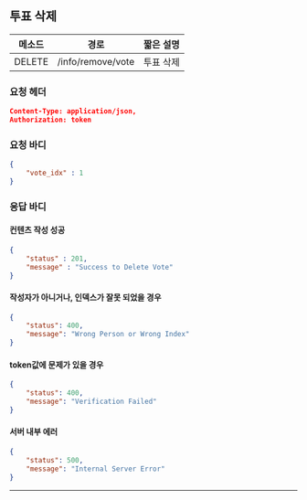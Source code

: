 ## 투표 삭제

| 메소드 | 경로              | 짧은 설명 |
| ------ | ----------------- | --------- |
| DELETE | /info/remove/vote | 투표 삭제 |

### 요청 헤더

```json
Content-Type: application/json,
Authorization: token
```

### 요청 바디

```json
{
    "vote_idx" : 1
}
```

### 응답 바디

#### 컨텐츠 작성 성공

```json
{
    "status" : 201,
    "message" : "Success to Delete Vote"
}
```

#### 작성자가 아니거나, 인덱스가 잘못 되었을 경우

```json
{
    "status": 400,
    "message": "Wrong Person or Wrong Index"
}
```

#### token값에 문제가 있을 경우

```json
{
    "status": 400,
    "message": "Verification Failed"
}
```

#### 서버 내부 에러

```json
{
    "status": 500,
    "message": "Internal Server Error"
}
```
------